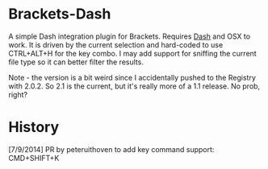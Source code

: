 Brackets-Dash
===

A simple Dash integration plugin for Brackets. Requires [Dash](http://kapeli.com/dash) and OSX to work. It is driven by the current selection and hard-coded to use CTRL+ALT+H for the key combo. I may add support for sniffing the current file type so it can better filter the results.

Note - the version is a bit weird since I accidentally pushed to the Registry with 2.0.2. So 2.1 is the current, but it's really more of a 1.1 release. No prob, right?

History
===

[7/9/2014] PR by peteruithoven to add key command support: CMD+SHIFT+K
